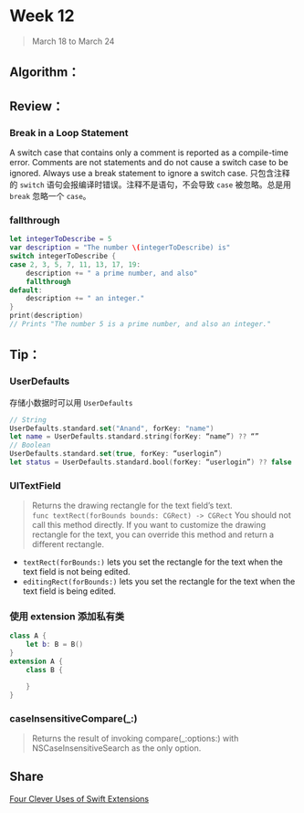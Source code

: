 # Week 12

> March 18 to March 24

## Algorithm：

## Review：

### Break in a Loop Statement
A switch case that contains only a comment is reported as a compile-time error. Comments are not statements and do not cause a switch case to be ignored. Always use a break statement to ignore a switch case.
只包含注释的 `switch` 语句会报编译时错误。注释不是语句，不会导致 `case` 被忽略。总是用 `break` 忽略一个 `case`。

### fallthrough
```swift
let integerToDescribe = 5
var description = "The number \(integerToDescribe) is"
switch integerToDescribe {
case 2, 3, 5, 7, 11, 13, 17, 19:
    description += " a prime number, and also"
    fallthrough
default:
    description += " an integer."
}
print(description)
// Prints "The number 5 is a prime number, and also an integer."
```

## Tip：
### UserDefaults
存储小数据时可以用 `UserDefaults`
```swift
// String
UserDefaults.standard.set("Anand", forKey: "name")
let name = UserDefaults.standard.string(forKey: “name”) ?? “”
// Boolean
UserDefaults.standard.set(true, forKey: “userlogin”)
let status = UserDefaults.standard.bool(forKey: “userlogin”) ?? false
```

### UITextField
> Returns the drawing rectangle for the text field’s text.  
`func textRect(forBounds bounds: CGRect) -> CGRect`
You should not call this method directly. If you want to customize the drawing rectangle for the text, you can override this method and return a different rectangle.

- `textRect(forBounds:)` lets you set the rectangle for the text when the text field is not being edited.
- `editingRect(forBounds:)` lets you set the rectangle for the text when the text field is being edited.

### 使用 extension 添加私有类

```swift
class A {
    let b: B = B()
}
extension A {
    class B {

    }
}
```

### caseInsensitiveCompare(_:)
> Returns the result of invoking compare(_:options:) with NSCaseInsensitiveSearch as the only option.

## Share

[Four Clever Uses of Swift Extensions](https://cocoacasts.com/four-clever-uses-of-swift-extensions)
